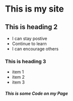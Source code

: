 # This is my site

## This is heading 2
- I can stay postive
- Continue to learn
- I can encourage others


### This is heading 3
* item 1
* item 2
* item 3

##### This is some Code on my Page
